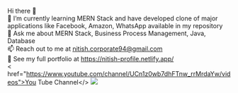 Hi there 👋 </br>
🌱 I’m currently learning MERN Stack and have developed clone of major applications like Facebook, Amazon, WhatsApp available in my repository </br>
💬 Ask me about MERN Stack, Business Process Management, Java, Database</br>
📫 Reach out to me at nitish.corporate94@gmail.com</br>
💼 See my full portfolio at https://nitish-profile.netlify.app/</br>
< href="https://www.youtube.com/channel/UCn1z0wb7dhFTnw_rrMrdaYw/videos">You Tube Channel</>
<img src="https://lh3.googleusercontent.com/gtqlF_kRTPvsmsPx2kQTUdtuTfZfnt4SQn9Cbc0QXcuNJJjZPuUHkSQVhXDMMjA3j4P_4g=s162"></br>

